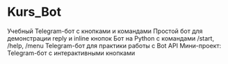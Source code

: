 # Kurs_Bot
Учебный Telegram-бот с кнопками и командами  Простой бот для демонстрации reply и inline кнопок  Бот на Python с командами /start, /help, /menu  Telegram-бот для практики работы с Bot API  Мини-проект: Telegram-бот с интерактивными кнопками
